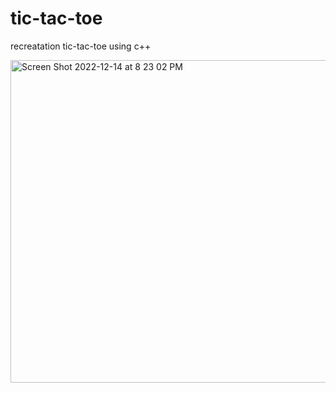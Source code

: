 # tic-tac-toe
recreatation tic-tac-toe using c++

<img width="516" alt="Screen Shot 2022-12-14 at 8 23 02 PM" src="https://user-images.githubusercontent.com/70998946/207772297-d6f33ed5-8df5-4835-8d99-b2bcb1150e18.png">
